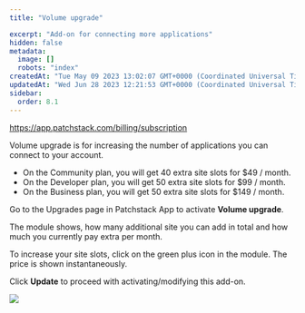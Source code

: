 ```yaml
---
title: "Volume upgrade"

excerpt: "Add-on for connecting more applications"
hidden: false
metadata: 
  image: []
  robots: "index"
createdAt: "Tue May 09 2023 13:02:07 GMT+0000 (Coordinated Universal Time)"
updatedAt: "Wed Jun 28 2023 12:21:53 GMT+0000 (Coordinated Universal Time)"
sidebar:
  order: 8.1
---
```

<https://app.patchstack.com/billing/subscription>

Volume upgrade is for increasing the number of applications you can connect to your account.

- On the Community plan, you will get 40 extra site slots for $49 / month.
- On the Developer plan, you will get 50 extra site slots for $99 / month.
- On the Business plan, you will get 50 extra site slots for $149 / month.

Go to the Upgrades page in Patchstack App to activate **Volume upgrade**.

The module shows, how many additional site you can add in total and how much you currently pay extra per month.

To increase your site slots, click on the green plus icon in the module. 
The price is shown instantaneously.

Click **Update** to proceed with activating/modifying this add-on.

![](@images/patchstack-upgrades-volume-upgrade.png)